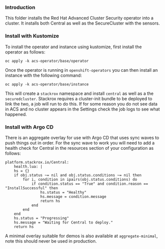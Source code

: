 ### Introduction

This folder installs the Red Hat Advanced Cluster Security operator into a cluster. It installs both Central as well as the SecureCluster with the sensors.

### Install with Kustomize

To install the operator and instance using kustomize, first install the operator as follows:

```
oc apply -k acs-operator/base/operator
```

Once the operator is running in `openshift-operators` you can then install an instance with the following command:

```
oc apply -k acs-operator/base/instance
```

This will create a `stackrox` namespace and install `central` as well as a the `securedcluster`. Stackrox requires a cluster-init bundle to be deployed to link the two, a job will run to do this. If for some reason you do not see data in ACS and no cluster appears in the Settings check the job logs to see what happened.

### Install with Argo CD

There is an aggregate overlay for use with Argo CD that uses sync waves to push things out in order. For the sync wave to work you will need to add a health check for Central in the resources section of your configuration as follows:

```
platform.stackrox.io/Central:
    health.lua: |
    hs = {}
    if obj.status ~= nil and obj.status.conditions ~= nil then
        for i, condition in ipairs(obj.status.conditions) do
            if condition.status == "True" and condition.reason == "InstallSuccessful" then
                hs.status = "Healthy"
                hs.message = condition.message
                return hs
            end
        end
    end
    hs.status = "Progressing"
    hs.message = "Waiting for Central to deploy."
    return hs
```

A minimal overlay suitable for demos is also available at `aggregate-minimal`, note this should never be used in production.